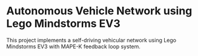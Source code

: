 # Autonomous Vehicle Network using Lego Mindstorms EV3
This project implements a self-driving vehicular network using Lego Mindstorms EV3 with MAPE-K feedback loop system. 

